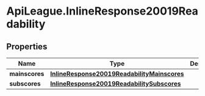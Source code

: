 # ApiLeague.InlineResponse20019Readability

## Properties

Name | Type | Description | Notes
------------ | ------------- | ------------- | -------------
**mainscores** | [**InlineResponse20019ReadabilityMainscores**](InlineResponse20019ReadabilityMainscores.md) |  | [optional] 
**subscores** | [**InlineResponse20019ReadabilitySubscores**](InlineResponse20019ReadabilitySubscores.md) |  | [optional] 


